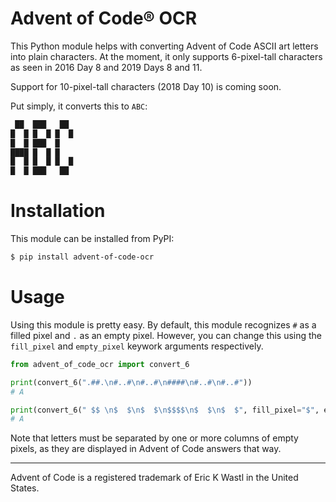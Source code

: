 # Advent of Code® OCR

This Python module helps with converting Advent of Code ASCII art letters into plain characters. At the moment, it only supports 6-pixel-tall characters as seen in 2016 Day 8 and 2019 Days 8 and 11.

Support for 10-pixel-tall characters (2018 Day 10) is coming soon.

Put simply, it converts this to `ABC`:

```txt
 ██  ███   ██
█  █ █  █ █  █
█  █ ███  █
████ █  █ █
█  █ █  █ █  █
█  █ ███   ██
```

# Installation

This module can be installed from PyPI:

```sh
$ pip install advent-of-code-ocr
```

# Usage

Using this module is pretty easy. By default, this module recognizes `#` as a filled pixel and `.` as an empty pixel. However, you can change this using the `fill_pixel` and `empty_pixel` keywork arguments respectively.

```py
from advent_of_code_ocr import convert_6

print(convert_6(".##.\n#..#\n#..#\n####\n#..#\n#..#"))
# A

print(convert_6(" $$ \n$  $\n$  $\n$$$$\n$  $\n$  $", fill_pixel="$", empty_pixel=" "))
# A
```

Note that letters must be separated by one or more columns of empty pixels, as they are displayed in Advent of Code answers that way.

---

Advent of Code is a registered trademark of Eric K Wastl in the United States.
